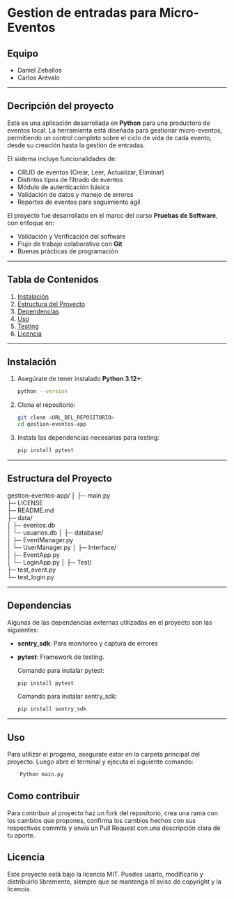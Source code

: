 # Gestion de entradas para Micro-Eventos 

## Equipo 
- Daniel Zeballos 
- Carlos Arévalo 

---

## Decripción del proyecto 
Esta es una aplicación desarrollada en **Python** para una productora de eventos local. La herramienta está diseñada para gestionar micro-eventos, permitiendo un control completo sobre el ciclo de vida de cada evento, desde su creación hasta la gestión de entradas.

El sistema incluye funcionalidades de:
- CRUD de eventos (Crear, Leer, Actualizar, Eliminar)
- Distintos tipos de filtrado de eventos
- Módulo de autenticación básica
- Validación de datos y manejo de errores
- Reportes de eventos para seguimiento ágil

El proyecto fue desarrollado en el marco del curso **Pruebas de Software**, con enfoque en:
- Validación y Verificación del software
- Flujo de trabajo colaborativo con **Git**
- Buenas prácticas de programación

---

## Tabla de Contenidos
1. [Instalación](#instalación)  
2. [Estructura del Proyecto](#estructura-del-proyecto)  
3. [Dependencias](#dependencias)  
4. [Uso](#uso)  
5. [Testing](#testing)   
6. [Licencia](#licencia)

---

## Instalación 
1.  Asegúrate de tener instalado **Python 3.12+**:
    ```bash
    python --version
    ```
2.  Clona el repositorio:
    ```bash
    git clone <URL_DEL_REPOSITORIO>
    cd gestion-eventos-app
    ```
3.  Instala las dependencias necesarias para testing:
    ```bash
    pip install pytest
    ```

---


## Estructura del Proyecto
gestion-eventos-app/
│
├─ main.py                  
├─ LICENSE         
├─ README.md     
├─ data/                
│   ├─ eventos.db           
│   └─ usuarios.db
│
├─ database/             
│   ├─ EventManager.py      
│   └─ UserManager.py
│
├─ Interface/                
│   ├─ EventApp.py   
│   └─ LoginApp.py
│
├─ Test/                     
    ├─ test_event.py   
    └─ test_login.py     

---

## Dependencias

Algunas de las dependencias externas utilizadas en el proyecto son las siguientes: 
* **sentry_sdk**: Para monitoreo y captura de errores
* **pytest**: Framework de testing.

    Comando para instalar pytest:
    ```bash
    pip install pytest
    ```

    Comando para instalar sentry_sdk:
    ```bash
    pip install sentry_sdk
    ```

---

## Uso
Para utilizar el progama, asegurate estar en la carpeta principal del proyecto. Luego abre el terminal y ejecuta el siguiente comando:
```bash
    Python main.py
```

## Como contribuir 

Para contribuir al proyecto haz un fork del repositorio, crea una rama con los cambios que propones, confirma los cambios hechos con sus respectivos commits y envía un Pull Request con una descripción clara de tu aporte.

## Licencia

Este proyecto está bajo la licencia MIT. Puedes usarlo, modificarlo y distribuirlo libremente, siempre que se mantenga el aviso de copyright y la licencia.